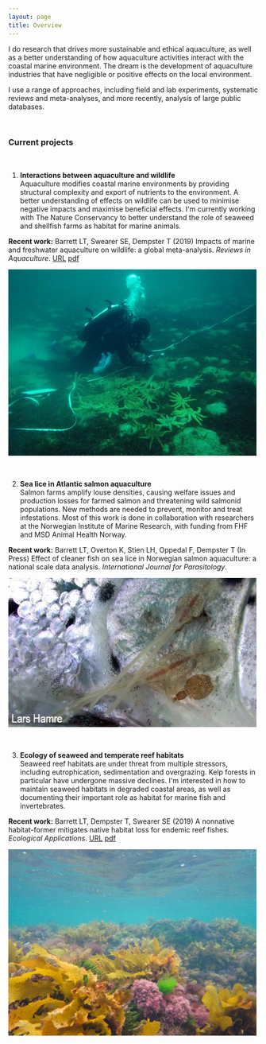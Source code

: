 ```yaml
---
layout: page
title: Overview
---
```


I do research that drives more sustainable and ethical aquaculture, as well as a better understanding of how aquaculture activities 
interact with the coastal marine environment. The dream is the development of aquaculture industries that have negligible or positive effects on the local environment.  
  
I use a range of approaches, including field and lab experiments, systematic reviews and meta-analyses, and more recently, analysis of large public databases. 
  
<p>&nbsp;</p>
  
### Current projects
  
<p>&nbsp;</p>
  
1. **Interactions between aquaculture and wildlife**  
Aquaculture modifies coastal marine environments by providing structural complexity and export of nutrients to the environment. A better understanding of effects on wildlife can be used to minimise negative impacts and maximise beneficial effects. I'm currently working with The Nature Conservancy to better understand the role of seaweed and shellfish farms as habitat for marine animals.  
  
**Recent work:**  Barrett LT, Swearer SE, Dempster T (2019) Impacts of marine and freshwater aquaculture on wildlife: a global meta-analysis. *Reviews in Aquaculture*. [URL](https://doi.org/10.1111/RAQ.12277) [pdf](https://github.com/neoodax/research/blob/master/Barrett%20et%20al%202018%20RAQ%20wildlife.pdf)
   
![Seastars under mussel farm](seastars-mussel-farm.jpg "Seastars under mussel farm in Port Phillip Bay, Australia")
  
<p>&nbsp;</p>

2. **Sea lice in Atlantic salmon aquaculture**  
Salmon farms amplify louse densities, causing welfare issues and production losses for farmed salmon and threatening wild salmonid populations. New methods are needed to prevent, monitor and treat infestations. Most of this work is done in collaboration with researchers at the Norwegian Institute of Marine Research, with funding from FHF and MSD Animal Health Norway.  
  
**Recent work:**  Barrett LT, Overton K, Stien LH, Oppedal F, Dempster T (In Press) Effect of cleaner fish on sea lice in Norwegian salmon aquaculture: a national scale data analysis. *International Journal for Parasitology*.  
  
![Lars Hamre lice](lice-hamre.jpg "Salmon lice on Atlantic salmon operculum - image by Lars Hamre")
  
<p>&nbsp;</p>
  
3. **Ecology of seaweed and temperate reef habitats**  
Seaweed reef habitats are under threat from multiple stressors, including eutrophication, sedimentation and overgrazing. Kelp forests in particular have undergone massive declines. I'm interested in how to maintain seaweed habitats in degraded coastal areas, as well as documenting their important role as habitat for marine fish and invertebrates.  

**Recent work:**  Barrett LT, Dempster T, Swearer SE (2019) A nonnative habitat-former mitigates native habitat loss for endemic reef fishes. *Ecological Applications*. [URL](https://doi.org/10.1002/eap.1956) [pdf](https://github.com/neoodax/research/blob/master/Barrett%20et%20al%202019%20Ecol%20Apps%20wakame.pdf)  
  
![diverse kelp reef](governor-reef-barrett.jpg "Diverse temperate reef in Port Phillip Bay, Australia")
